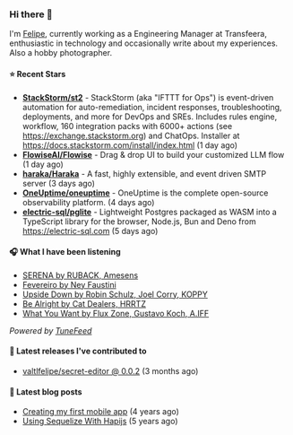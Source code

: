 ### Hi there 👋

I'm [Felipe](https://felipevm.com), currently working as a Engineering Manager at Transfeera, enthusiastic in technology and occasionally write about my experiences. Also a hobby photographer.

#### ⭐ Recent Stars
- **[StackStorm/st2](https://github.com/StackStorm/st2)** - StackStorm (aka &#34;IFTTT for Ops&#34;) is event-driven automation for auto-remediation, incident responses, troubleshooting, deployments, and more for DevOps and SREs. Includes rules engine, workflow, 160 integration packs with 6000&#43; actions (see https://exchange.stackstorm.org) and ChatOps. Installer at https://docs.stackstorm.com/install/index.html (1 day ago)
- **[FlowiseAI/Flowise](https://github.com/FlowiseAI/Flowise)** - Drag &amp; drop UI to build your customized LLM flow (1 day ago)
- **[haraka/Haraka](https://github.com/haraka/Haraka)** - A fast, highly extensible, and event driven SMTP server (3 days ago)
- **[OneUptime/oneuptime](https://github.com/OneUptime/oneuptime)** - OneUptime is the complete open-source observability platform. (4 days ago)
- **[electric-sql/pglite](https://github.com/electric-sql/pglite)** - Lightweight Postgres packaged as WASM into a TypeScript library for the browser, Node.js, Bun and Deno from https://electric-sql.com (5 days ago)

#### 🎧 What I have been listening
- [SERENA by RUBACK, Amesens](https://open.spotify.com/track/7CMbrJI8moL6TOzmad5SPj)
- [Fevereiro by Ney Faustini](https://open.spotify.com/track/3jnAZUkY1h12kGwzHZxaTE)
- [Upside Down by Robin Schulz, Joel Corry, KOPPY](https://open.spotify.com/track/67xGM8XQ3U4GCpSTr5XN9s)
- [Be Alright by Cat Dealers, HRRTZ](https://open.spotify.com/track/6HB7GMa8Wj1rxjtxjm3dJe)
- [What You Want by Flux Zone, Gustavo Koch, A.IFF](https://open.spotify.com/track/5aoy0Xf1ojp3NAaRImuEz8)

_Powered by [TuneFeed](https://tunefeed.app?ref=valtlfelipe-gh-profile)_ 

#### 🚀 Latest releases I've contributed to


- [valtlfelipe/secret-editor @ 0.0.2](https://github.com/valtlfelipe/secret-editor/releases/tag/0.0.2) (3 months ago)

#### 📄 Latest blog posts
- [Creating my first mobile app](https://felipevm.com/posts/creating-my-first-mobile-app/) (4 years ago)
- [Using Sequelize With Hapijs](https://felipevm.com/posts/using-sequelize-with-hapijs/) (5 years ago)
